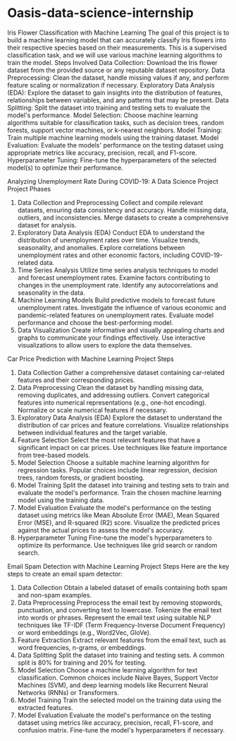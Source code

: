 # Oasis-data-science-internship
Iris Flower Classification with Machine Learning
The goal of this project is to build a machine learning model that can accurately classify Iris flowers into their respective species based on their measurements. This is a supervised classification task, and we will use various machine learning algorithms to train the model.
Steps Involved
Data Collection: Download the Iris flower dataset from the provided source or any reputable dataset repository.
Data Preprocessing: Clean the dataset, handle missing values if any, and perform feature scaling or normalization if necessary.
Exploratory Data Analysis (EDA): Explore the dataset to gain insights into the distribution of features, relationships between variables, and any patterns that may be present.
Data Splitting: Split the dataset into training and testing sets to evaluate the model's performance.
Model Selection: Choose machine learning algorithms suitable for classification tasks, such as decision trees, random forests, support vector machines, or k-nearest neighbors.
Model Training: Train multiple machine learning models using the training dataset.
Model Evaluation: Evaluate the models' performance on the testing dataset using appropriate metrics like accuracy, precision, recall, and F1-score.
Hyperparameter Tuning: Fine-tune the hyperparameters of the selected model(s) to optimize their performance.

Analyzing Unemployment Rate During COVID-19: A Data Science Project
Project Phases
1. Data Collection and Preprocessing
Collect and compile relevant datasets, ensuring data consistency and accuracy.
Handle missing data, outliers, and inconsistencies.
Merge datasets to create a comprehensive dataset for analysis.
2. Exploratory Data Analysis (EDA)
Conduct EDA to understand the distribution of unemployment rates over time.
Visualize trends, seasonality, and anomalies.
Explore correlations between unemployment rates and other economic factors, including COVID-19-related data.
3. Time Series Analysis
Utilize time series analysis techniques to model and forecast unemployment rates.
Examine factors contributing to changes in the unemployment rate.
Identify any autocorrelations and seasonality in the data.
4. Machine Learning Models
Build predictive models to forecast future unemployment rates.
Investigate the influence of various economic and pandemic-related features on unemployment rates.
Evaluate model performance and choose the best-performing model.
5. Data Visualization
Create informative and visually appealing charts and graphs to communicate your findings effectively.
Use interactive visualizations to allow users to explore the data themselves.


Car Price Prediction with Machine Learning
Project Steps
1. Data Collection
Gather a comprehensive dataset containing car-related features and their corresponding prices.
2. Data Preprocessing
Clean the dataset by handling missing data, removing duplicates, and addressing outliers.
Convert categorical features into numerical representations (e.g., one-hot encoding).
Normalize or scale numerical features if necessary.
3. Exploratory Data Analysis (EDA)
Explore the dataset to understand the distribution of car prices and feature correlations.
Visualize relationships between individual features and the target variable.
4. Feature Selection
Select the most relevant features that have a significant impact on car prices.
Use techniques like feature importance from tree-based models.
5. Model Selection
Choose a suitable machine learning algorithm for regression tasks. Popular choices include linear regression, decision trees, random forests, or gradient boosting.
6. Model Training
Split the dataset into training and testing sets to train and evaluate the model's performance.
Train the chosen machine learning model using the training data.
7. Model Evaluation
Evaluate the model's performance on the testing dataset using metrics like Mean Absolute Error (MAE), Mean Squared Error (MSE), and R-squared (R2) score.
Visualize the predicted prices against the actual prices to assess the model's accuracy.
8. Hyperparameter Tuning
Fine-tune the model's hyperparameters to optimize its performance.
Use techniques like grid search or random search.

Email Spam Detection with Machine Learning
Project Steps
Here are the key steps to create an email spam detector:

1. Data Collection
Obtain a labeled dataset of emails containing both spam and non-spam examples.
2. Data Preprocessing
Preprocess the email text by removing stopwords, punctuation, and converting text to lowercase.
Tokenize the email text into words or phrases.
Represent the email text using suitable NLP techniques like TF-IDF (Term Frequency-Inverse Document Frequency) or word embeddings (e.g., Word2Vec, GloVe).
3. Feature Extraction
Extract relevant features from the email text, such as word frequencies, n-grams, or embeddings.
4. Data Splitting
Split the dataset into training and testing sets. A common split is 80% for training and 20% for testing.
5. Model Selection
Choose a machine learning algorithm for text classification. Common choices include Naive Bayes, Support Vector Machines (SVM), and deep learning models like Recurrent Neural Networks (RNNs) or Transformers.
6. Model Training
Train the selected model on the training data using the extracted features.
7. Model Evaluation
Evaluate the model's performance on the testing dataset using metrics like accuracy, precision, recall, F1-score, and confusion matrix.
Fine-tune the model's hyperparameters if necessary.
